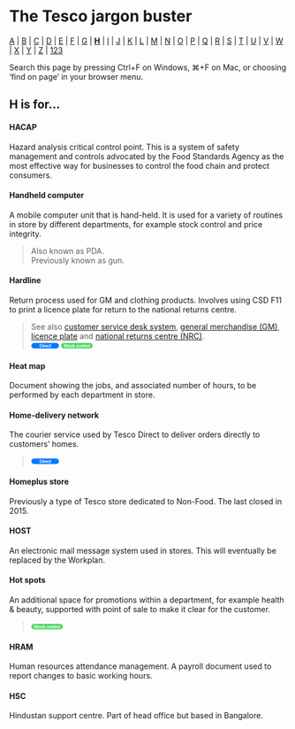 # The Tesco jargon buster

[A](a.md) | [B](b.md) | [C](c.md) | [D](d.md) | [E](e.md) | [F](f.md) | [G](g.md) | [**H**](h.md) | [I](i.md) | [J](j.md) | [K](k.md) | [L](l.md) | [M](m.md) | [N](n.md) | [O](o.md) | [P](p.md) | [Q](q.md) | [R](r.md) | [S](s.md) | [T](t.md) | [U](u.md) | [V](v.md) | [W](w.md) | [X](x.md) | [Y](y.md) | [Z](z.md) | [123](123.md)

Search this page by pressing Ctrl+F on Windows, ⌘+F on Mac, or choosing ‘find on page’ in your browser menu.

## H is for…

#### HACAP
Hazard analysis critical control point. This is a system of safety management and controls advocated by the Food Standards Agency as the most effective way for businesses to control the food chain and protect consumers.

#### Handheld computer
A mobile computer unit that is hand-held. It is used for a variety of routines in store by different departments, for example stock control and price integrity.
> Also known as PDA.  
> Previously known as gun.  

#### Hardline
Return process used for GM and clothing products. Involves using CSD F11 to print a licence plate for return to the national returns centre.  
> See also [customer service desk system](c.md#customer-service-desk-system), [general merchandise (GM)](g.md#general-merchandise-gm), [licence plate](l.md#licence-plate) and [national returns centre (NRC)](n.md#national-returns-centre-nrc).  
> ![Direct](assets/images/tag-direct.png) ![Stock control](assets/images/tag-stockcontrol.png)  

#### Heat map
Document showing the jobs, and associated number of hours, to be performed by each department in store.

#### Home-delivery network
The courier service used by Tesco Direct to deliver orders directly to customers’ homes.  
> ![Direct](assets/images/tag-direct.png)  

#### Homeplus store
Previously a type of Tesco store dedicated to Non-Food. The last closed in 2015.

#### HOST
An electronic mail message system used in stores. This will eventually be replaced by the Workplan.

#### Hot spots
An additional space for promotions within a department, for example health & beauty, supported with point of sale to make it clear for the customer.  
> ![Stock control](assets/images/tag-stockcontrol.png)

#### HRAM
Human resources attendance management. A payroll document used to report changes to basic working hours.

#### HSC
Hindustan support centre. Part of head office but based in Bangalore.
